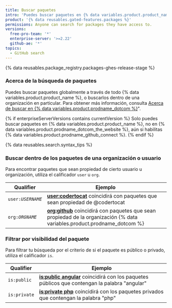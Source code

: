 ```yaml
---
title: Buscar paquetes
intro: 'Puedes buscar paquetes en {% data variables.product.product_name %} y acotar los resultados utilizando los calificadores de búsqueda.'
product: '{% data reusables.gated-features.packages %}'
permissions: Anyone can search for packages they have access to.
versions:
  free-pro-team: '*'
  enterprise-server: '>=2.22'
  github-ae: '*'
topics:
  - GitHub search
---
```


{% data reusables.package_registry.packages-ghes-release-stage %}

### Acerca de la búsqueda de paquetes

Puedes buscar paquetes globalmente a través de todo {% data variables.product.product_name %}, o buscarlos dentro de una organización en particular. Para obtener más información, consulta [Acerca de buscar en {% data variables.product.prodname_dotcom %}](/articles/about-searching-on-github)".

{% if enterpriseServerVersions contains currentVersion %}
Solo puedes buscar paquetes en
{% data variables.product.product_name %}, no en {% data variables.product.prodname_dotcom_the_website %}, aún si habilitas {% data variables.product.prodname_github_connect %}.
{% endif %}

{% data reusables.search.syntax_tips %}

### Buscar dentro de los paquetes de una organización o usuario

Para encontrar paquetes que sean propiedad de cierto usuario u organización, utiliza el calificador `user` u `org`.

| Qualifier                 | Ejemplo                                                                                                                                                                                     |
| ------------------------- | ------------------------------------------------------------------------------------------------------------------------------------------------------------------------------------------- |
| <code>user:<em>USERNAME</em></code> | [**user:codertocat**](https://github.com/search?q=user%3Acodertocat&type=RegistryPackages) coincidirá con paquetes que sean propiedad de @codertocat                                        |
| <code>org:<em>ORGNAME</em></code> | [**org:github**](https://github.com/search?q=org%3Agithub&type=RegistryPackages) coincidirá con paquetes que sean propiedad de la organización {% data variables.product.prodname_dotcom %}

### Filtrar por visibilidad del paquete

Para filtrar tu búsqueda por el criterio de si el paquete es público o privado, utiliza el calificador `is`.

| Qualifier    | Ejemplo                                                                                                                                                                |
| ------------ | ---------------------------------------------------------------------------------------------------------------------------------------------------------------------- |
| `is:public`  | [**is:public angular**](https://github.com/search?q=is%3Apublic+angular&type=RegistryPackages) coincidirá con los paquetes públicos que contengan la palabra "angular" |
| `is:private` | [**is:private php**](https://github.com/search?q=is%3Aprivate+php&type=RegistryPackages) coincidirá con los paquetes privados que contengan la palabra "php"           |

